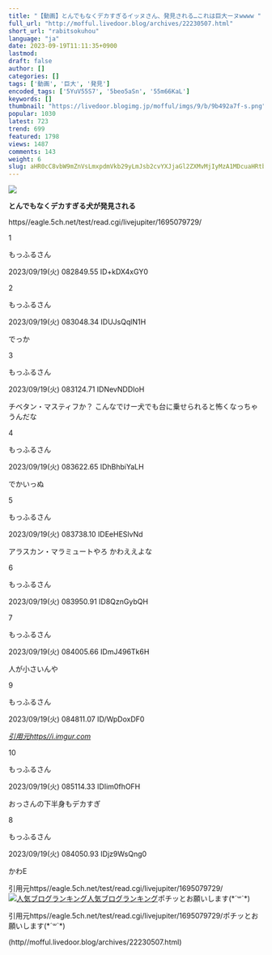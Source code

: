 ```yaml
---
title: "【動画】とんでもなくデカすぎるイッヌさん、発見される…これは巨大ーヌwwww "
full_url: "http://mofful.livedoor.blog/archives/22230507.html"
short_url: "rabitsokuhou"
language: "ja"
date: 2023-09-19T11:11:35+0900
lastmod: 
draft: false
author: []
categories: []
tags: ['動画', '巨大', '発見']
encoded_tags: ['5YuV55S7', '5beo5aSn', '55m66KaL']
keywords: []
thumbnail: "https://livedoor.blogimg.jp/mofful/imgs/9/b/9b492a7f-s.png"
popular: 1030
latest: 723
trend: 699
featured: 1798
views: 1487
comments: 143
weight: 6
slug: aHR0cC8vbW9mZnVsLmxpdmVkb29yLmJsb2cvYXJjaGl2ZXMvMjIyMzA1MDcuaHRtbA==
---
```


![](https://livedoor.blogimg.jp/mofful/imgs/9/b/9b492a7f-s.png)

<div><p><b><p>とんでもなくデカすぎる犬が発見される</p></b> https//eagle.5ch.net/test/read.cgi/livejupiter/1695079729/</p><p class='t_h'>1 <p>もっふるさん</p> <p> 2023/09/19(火) 082849.55 ID+kDX4xGY0</p></p><p class='t_h'>2 <p>もっふるさん</p> <p> 2023/09/19(火) 083048.34 IDUJsQqlN1H</p></p> <p class='t_b'> でっか </p> <p class='t_h'>3 <p>もっふるさん</p> <p> 2023/09/19(火) 083124.71 IDNevNDDIoH</p></p> <p class='t_b'> チベタン・マスティフか？ こんなでけー犬でも台に乗せられると怖くなっちゃうんだな </p> <p class='t_h'>4 <p>もっふるさん</p> <p> 2023/09/19(火) 083622.65 IDhBhbiYaLH</p></p> <p class='t_b'> でかいっぬ </p> <p class='t_h'>5 <p>もっふるさん</p> <p> 2023/09/19(火) 083738.10 IDEeHESlvNd</p></p> <p class='t_b'> アラスカン・マラミュートやろ かわええよな </p> <p class='t_h'>6 <p>もっふるさん</p> <p> 2023/09/19(火) 083950.91 ID8QznGybQH</p></p> <p class='t_h'>7 <p>もっふるさん</p> <p> 2023/09/19(火) 084005.66 IDmJ496Tk6H</p></p> <p class='t_b'> 人が小さいんや </p> <p class='t_h'>9 <p>もっふるさん</p> <p> 2023/09/19(火) 084811.07 ID/WpDoxDF0</p></p> <a title='' target='_blank' href='https//i.imgur.com/9pOMPTs.jpg'><i><p>引用元https//i.imgur.com</p></i></a> <p class='t_h'>10 <p>もっふるさん</p> <p> 2023/09/19(火) 085114.33 IDIim0fhOFH</p></p> <p class='t_b'> おっさんの下半身もデカすぎ </p> <p class='t_h'>8 <p>もっふるさん</p> <p> 2023/09/19(火) 084050.93 IDjz9WsQng0</p></p> <p class='t_b'> かわE </p>引用元https//eagle.5ch.net/test/read.cgi/livejupiter/1695079729/<a href='//blog.with2.net/link/?2036932'><img title='人気ブログランキング' src='https//blog.with2.net/img/banner/banner_21.gif'></a><a href='//blog.with2.net/link/?2036932'>人気ブログランキング</a>ポチッとお願いします(*´꒳`*)<img alt='' src='https//www11.a8.net/0.gif?a8mat=3BDUGQ+4RHMA+2HOM+BS629' height='1' width='1' border='0'> <p>引用元https//eagle.5ch.net/test/read.cgi/livejupiter/1695079729/ポチッとお願いします(*´꒳`*)</p></div>

(http//mofful.livedoor.blog/archives/22230507.html)
